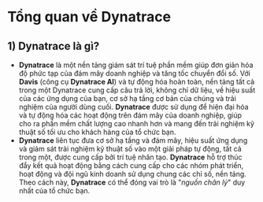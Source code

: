 # Tổng quan về Dynatrace
## **1) Dynatrace là gì?**
- **Dynatrace** là một nền tảng giám sát trí tuệ phần mềm giúp đơn giản hóa độ phức tạp của đám mây doanh nghiệp và tăng tốc chuyển đổi số. Với **Davis** (công cụ **Dynatrace AI**) và tự động hóa hoàn toàn, nền tảng tất cả trong một Dynatrace cung cấp câu trả lời, không chỉ dữ liệu, về hiệu suất của các ứng dụng của bạn, cơ sở hạ tầng cơ bản của chúng và trải nghiệm của người dùng cuối. **Dynatrace** được sử dụng để hiện đại hóa và tự động hóa các hoạt động trên đám mây của doanh nghiệp, giúp cho ra phần mềm chất lượng cao nhanh hơn và mang đến trải nghiệm kỹ thuật số tối ưu cho khách hàng của tổ chức bạn.
- **Dynatrace** liên tục đưa cơ sở hạ tầng và đám mây, hiệu suất ứng dụng và giám sát trải nghiệm kỹ thuật số vào một giải pháp tự động, tất cả trong một, được cung cấp bởi trí tuệ nhân tạo. **Dynatrace** hỗ trợ thúc đẩy kết quả hoạt động bằng cách cung cấp cho các nhóm phát triển, hoạt động và đội ngũ kinh doanh sử dụng chung các chỉ số, nền tảng. Theo cách này, **Dynatrace** có thể đóng vai trò là "*nguồn chân lý*" duy nhất của tổ chức bạn.
